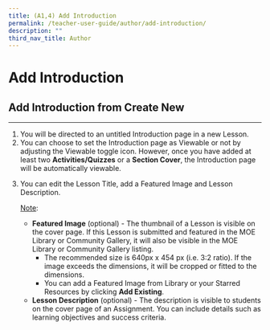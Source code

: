```yaml
---
title: (A1,4) Add Introduction
permalink: /teacher-user-guide/author/add-introduction/
description: ""
third_nav_title: Author
---
```

<h1 id="add-introduction">Add Introduction</h1>
<h2 id="add-introduction-from-create-new">Add Introduction from Create New</h2>
<hr>
<ol>
<li>You will be directed to an untitled Introduction page in a new Lesson.</li>
<li>You can choose to set the Introduction page as Viewable or not by adjusting the Viewable toggle icon. However, once you have added at least two <strong>Activities/Quizzes</strong> or a <strong>Section Cover</strong>, the Introduction page will be automatically viewable.</li>
<li><p>You can edit the Lesson Title, add a Featured Image and Lesson Description.</p>
	<p><u>Note</u>: </p>
<ul>
<li><strong>Featured Image</strong> (optional) - The thumbnail of a Lesson is visible on the cover page. If this Lesson is submitted and featured in the MOE Library or Community Gallery, it will also be visible in the MOE Library or Community Gallery listing.<ul>
<li>The recommended size is 640px x 454 px (i.e. 3:2 ratio). If the image exceeds the dimensions, it will be cropped or fitted to the dimensions.</li>
<li>You can add a Featured Image from Library or your Starred Resources by clicking <strong>Add Existing</strong>.</li>
</ul>
</li>
<li><strong>Lesson Description</strong> (optional) - The description is visible to students on the cover page of an Assignment. You can include details such as learning objectives and success criteria.</li>
</ul>
</li>
</ol>